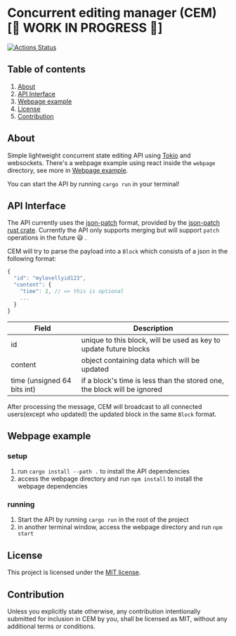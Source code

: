 # Concurrent editing manager (CEM) [:hammer: WORK IN PROGRESS :hammer:]

[![Actions Status](https://github.com/Leinvedan/cem/workflows/Rust/badge.svg)](https://github.com/Leinvedan/cem/actions)

## Table of contents

1. [About](#about)
1. [API Interface](#api-interface)
2. [Webpage example](#running-webpage-example)
3. [License](#license)
4. [Contribution](#contribution)

## About

Simple lightweight concurrent state editing API using [Tokio]() and websockets. There's a webpage example using react inside the `webpage` directory, see more in [Webpage example](#running-webpage-example).

You can start the API by running `cargo run` in your terminal!

## API Interface

The API currently uses the [json-patch](http://jsonpatch.com/) format, provided by the [json-patch rust crate](https://github.com/idubrov/json-patch). Currently the API only supports merging but will support `patch` operations in the future :smiley: .

CEM will try to parse the payload into a `Block` which consists of a json in the following format:

```js
{
  "id": "mylovellyid123",
  "content": {
    "time": 2, // => this is optional
    ...
  }
}
```

| Field                       | Description                                                               |
|-----------------------------|---------------------------------------------------------------------------|
| id                          | unique to this block, will be used as key to update future blocks         |
| content                     | object containing data which will be updated                              |
| time (unsigned 64 bits int) | if a block's time is less than the stored one, the block will be ignored  |


After processing the message, CEM will broadcast to all connected users(except who updated) the updated block in the same `Block` format.

## Webpage example

### setup

1. run `cargo install --path .` to install the API dependencies
2. access the webpage directory and run `npm install` to install the webpage dependencies

### running

1. Start the API by running `cargo run` in the root of the project
2. in another terminal window, access the webpage directory and run `npm start`

## License

This project is licensed under the [MIT license](https://github.com/Leinvedan/cem/blob/master/LICENSE).

## Contribution

Unless you explicitly state otherwise, any contribution intentionally submitted for inclusion in CEM by you, shall be licensed as MIT, without any additional terms or conditions.